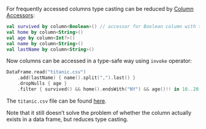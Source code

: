 [//]: # (title: Column accessors API)

<!---IMPORT org.jetbrains.kotlinx.dataframe.samples.api.ApiLevels-->

For frequently accessed columns type casting can be reduced by [Column Accessors](DataColumn.md#column-accessors):

<!---FUN accessors1-->

```kotlin
val survived by column<Boolean>() // accessor for Boolean column with the name 'survived'
val home by column<String>()
val age by column<Int?>()
val name by column<String>()
val lastName by column<String>()
```

<!---END-->

Now columns can be accessed in a type-safe way using `invoke` operator:

<!---FUN accessors2-->

```kotlin
DataFrame.read("titanic.csv")
    .add(lastName) { name().split(",").last() }
    .dropNulls { age }
    .filter { survived() && home().endsWith("NY") && age()!! in 10..20 }
```

<!---END-->

The `titanic.csv` file can be found [here](https://github.com/Kotlin/dataframe/blob/master/data/titanic.csv).

<warning>
Note that it still doesn’t solve the problem of whether the column actually exists in a data frame, but reduces type casting.
</warning>
